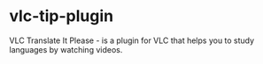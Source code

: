 # vlc-tip-plugin
VLC Translate It Please - is a plugin for VLC that helps you to study languages by watching videos.
